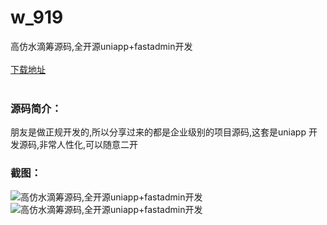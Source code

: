 # w_919
高仿水滴筹源码,全开源uniapp+fastadmin开发
<br/></br>
[下载地址](https://www.uuid2.com/919.html "下载地址")
<br/></br>
<h3>源码简介：</h3>
<p>朋友是做正规开发的,所以分享过来的都是企业级别的项目源码,这套是uniapp 开发源码,非常人性化,可以随意二开<p>
<h3>截图：</h3>
<img src="https://www.uuid2.com/wp-content/uploads/img/202105/854fa75255.png" alt="高仿水滴筹源码,全开源uniapp+fastadmin开发"><img src="https://www.uuid2.com/wp-content/uploads/img/202105/e93223b294.jpg" alt="高仿水滴筹源码,全开源uniapp+fastadmin开发">

